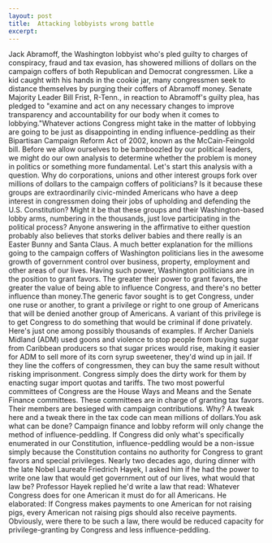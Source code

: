 ```yaml
---
layout: post
title:  Attacking lobbyists wrong battle
excerpt:
---
```












Jack Abramoff, the Washington lobbyist who's pled guilty to charges of conspiracy, fraud and tax evasion, has showered millions of dollars on the campaign coffers of both Republican and Democrat congressmen. Like a kid caught with his hands in the cookie jar, many congressmen seek to distance themselves by purging their coffers of Abramoff money. Senate Majority Leader Bill Frist, R-Tenn., in reaction to Abramoff's guilty plea, has pledged to "examine and act on any necessary changes to improve transparency and accountability for our body when it comes to lobbying."Whatever actions Congress might take in the matter of lobbying are going to be just as disappointing in ending influence-peddling as their Bipartisan Campaign Reform Act of 2002, known as the McCain-Feingold bill. Before we allow ourselves to be bamboozled by our political leaders, we might do our own analysis to determine whether the problem is money in politics or something more fundamental. Let's start this analysis with a question. Why do corporations, unions and other interest groups fork over millions of dollars to the campaign coffers of politicians? Is it because these groups are extraordinarily civic-minded Americans who have a deep interest in congressmen doing their jobs of upholding and defending the U.S. Constitution? Might it be that these groups and their Washington-based lobby arms, numbering in the thousands, just love participating in the political process? Anyone answering in the affirmative to either question probably also believes that storks deliver babies and there really is an Easter Bunny and Santa Claus. A much better explanation for the millions going to the campaign coffers of Washington politicians lies in the awesome growth of government control over business, property, employment and other areas of our lives. Having such power, Washington politicians are in the position to grant favors. The greater their power to grant favors, the greater the value of being able to influence Congress, and there's no better influence than money.The generic favor sought is to get Congress, under one ruse or another, to grant a privilege or right to one group of Americans that will be denied another group of Americans. A variant of this privilege is to get Congress to do something that would be criminal if done privately. Here's just one among possibly thousands of examples. If Archer Daniels Midland (ADM) used goons and violence to stop people from buying sugar from Caribbean producers so that sugar prices would rise, making it easier for ADM to sell more of its corn syrup sweetener, they'd wind up in jail. If they line the coffers of congressmen, they can buy the same result without risking imprisonment. Congress simply does the dirty work for them by enacting sugar import quotas and tariffs. The two most powerful committees of Congress are the House Ways and Means and the Senate Finance committees. These committees are in charge of granting tax favors. Their members are besieged with campaign contributions. Why? A tweak here and a tweak there in the tax code can mean millions of dollars.You ask what can be done? Campaign finance and lobby reform will only change the method of influence-peddling. If Congress did only what's specifically enumerated in our Constitution, influence-peddling would be a non-issue simply because the Constitution contains no authority for Congress to grant favors and special privileges. Nearly two decades ago, during dinner with the late Nobel Laureate Friedrich Hayek, I asked him if he had the power to write one law that would get government out of our lives, what would that law be? Professor Hayek replied he'd write a law that read: Whatever Congress does for one American it must do for all Americans. He elaborated: If Congress makes payments to one American for not raising pigs, every American not raising pigs should also receive payments. Obviously, were there to be such a law, there would be reduced capacity for privilege-granting by Congress and less influence-peddling.



